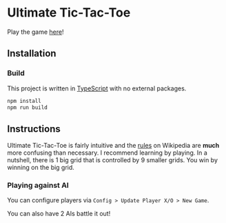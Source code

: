 # Ultimate Tic-Tac-Toe

Play the game [here][1]!

## Installation

### Build

This project is written in [TypeScript][2] with no external packages.
```sh
npm install
npm run build
```

## Instructions

Ultimate Tic-Tac-Toe is fairly intuitive and the [rules][3] on Wikipedia are
**much** more confusing than necessary. I recommend learning by playing. In a
nutshell, there is 1 big grid that is controlled by 9 smaller grids. You win by
winning on the big grid.

### Playing against AI

You can configure players via `Config > Update Player X/O > New Game`.

You can also have 2 AIs battle it out!

[1]: https://ultimate-tic-tac-toe.jtflabs.dev/
[2]: https://www.typescriptlang.org/download
[3]: https://en.wikipedia.org/wiki/Ultimate_tic-tac-toe#Rules
